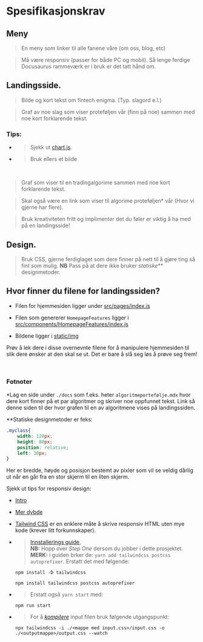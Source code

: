 # Spesifikasjonskrav 

## Meny

> En meny som linker til alle fanene våre (om oss, blog, etc)

> Må være responsiv (passer for både PC og mobil). Så lenge ferdige Docusaurus rammeværk er i bruk er det tatt hånd om. 

## Landingsside. 

> Bilde og kort tekst om fintech enigma. (Typ. slagord e.l.)

> Graf av noe slag som viser proteføljen vår (finn på noe) sammen med noe kort forklarende tekst. 

### Tips:

* > Sjekk ut [chart.js](https://react-chartjs-2.js.org/).

* > Bruk ellers et bilde

<br>

> Graf som viser til en tradingalgorime sammen med noe kort forklarende tekst.

> Skal også være en link som viser til algorime proteføljen* vår (Hvor vi gjerne har flere). 

> Bruk kreativiteten fritt og implimenter det du føler er viktig å ha med på en landingsside!

## Design. 

> Bruk CSS, gjerne ferdiglaget som dere finner på nett til å gjøre ting så fint som mulig. **NB** Pass på at dere ikke bruker _statiske_** designmetoder. 

## Hvor finner du filene for landingssiden?

- Filen for hjemmesiden ligger under [src/pages/index.js](./src/pages/index.js)

- Filen som genererer `HomepageFeatures` ligger  i [src/components/HomepageFeatures/index.js](./src/components/HomepageFeatures/index.js)

- Bildene ligger i [static/img](./static/img/)

Prøv å lek dere i disse overnevnte filene for å manipulere hjemmesiden til slik dere ønsker at den skal se ut. Det er bare å slå seg løs å prøve seg frem!

<br>

### Fotnoter


\*Lag en side under ````./docs```` som f.eks. heter ````algoritmeportefølje.mdx```` hvor dere kort finner på et par algoritmer og skriver noe oppfunnet tekst. Link så denne siden til der hvor grafen til en av algoritmene vises på landingssiden. 

\*\*Statiske designmetoder er feks: 
````CSS
.myclass{
    width: 120px;
    height: 80px;
    position: relative;
    left: 30px;
}
````
Her er bredde, høyde og posisjon bestemt av pixler som vil se veldig dårlig ut når en går fra en stor skjerm til en liten skjerm. 

Sjekk ut tips for responsiv design:

* [Intro](https://www.w3schools.com/css/css_rwd_intro.asp)

* [Mer dybde](https://www.toptal.com/front-end/dynamic-css-with-custom-properties)

* [Tailwind CSS](https://tailwindcss.com/) er en enklere måte å skrive responsiv HTML uten mye kode (krever litt forkunnskaper).

* > [Innstallerings guide](https://dev.to/sajclarke_62/using-tailwindcss-v3-in-docusaurus-in-5-steps-5c26), 
<br>**NB:** Hopp over _Step One_ dersom du jobber i dette prosjektet. 
<br>**MERK:** i guiden brker de: ````yarn add tailwindcss postcss autoprefixer````. Erstatt det med følgende:

    ````
    npm install -D tailwindcss
    ````

    ````
    npm install tailwindcss postcss autoprefixer
    ````

* >Erstatt også ````yarn start```` med:

    ````
    npm run start
    ````

* > For å _[kompilere](https://tailwindcss.com/docs/installation)_ input filen bruk følgende utgangspunkt:

    ````
    npx tailwindcss -i ./<mappe med input.css>/input.css -o ./<outputmappe>/output.css --watch
    ````